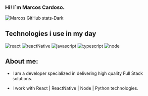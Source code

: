 ### Hi! I´m Marcos Cardoso.


![Marcos GitHub stats-Dark](https://github-readme-stats.vercel.app/api?username=marcoscardoso1976&show_icons=true&theme=dracula)


## Technologies i use in my day

<div style="display: inline-block">
  <img alt="react" src="https://img.shields.io/badge/React-20232A?style=for-the-badge&logo=react&logoColor=61DAFB" align="center" />
  <img alt="reactNative" src="https://img.shields.io/badge/React_Native-20232A?style=for-the-badge&logo=react&logoColor=61DAFBe" align="center" />
  <img alt="javascript" src="https://img.shields.io/badge/JavaScript-F7DF1E?style=for-the-badge&logo=javascript&logoColor=black" align="center" />
  <img alt="typescript" src="https://img.shields.io/badge/TypeScript-007ACC?style=for-the-badge&logo=typescript&logoColor=white" align="center" />
  <img alt="node" src="https://img.shields.io/badge/Node.js-43853D?style=for-the-badge&logo=node.js&logoColor=white" align="center" />
</div><br/>

## About me:
- I am a developer specialized in delivering high quality Full Stack solutions.

- I work with React | ReactNative | Node | Python technologies.
